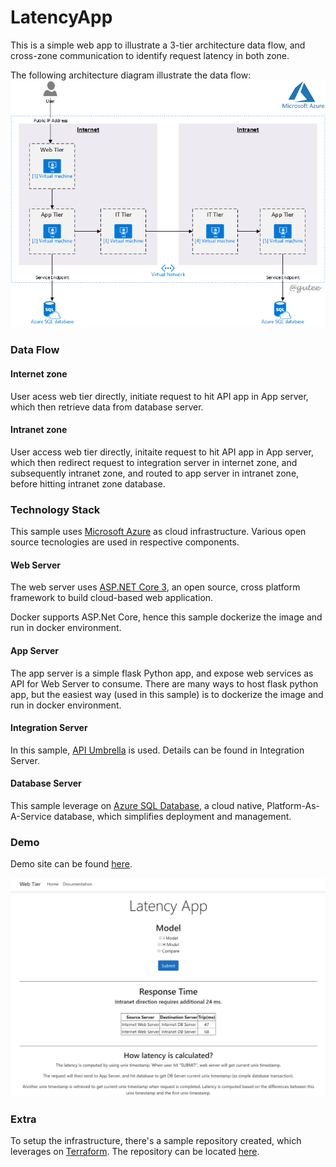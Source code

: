 # LatencyApp
This is a simple web app to illustrate a 3-tier architecture data flow, and cross-zone communication to identify request latency in both zone.

The following architecture diagram illustrate the data flow:
![architecture](./architecture.png)

### Data Flow
#### Internet zone
User acess web tier directly, initiate request to hit API app in App server, which then retrieve data from database server.

#### Intranet zone
User access web tier directly, initaite request to hit API app in App server, which then redirect request to integration server in internet zone, and subsequently intranet zone, and routed to app server in intranet zone, before hitting intranet zone database.

### Technology Stack
This sample uses [Microsoft Azure](https://azure.microsoft.com/en-us/) as cloud infrastructure. Various open source tecnologies are used in respective components.

#### Web Server
The web server uses [ASP.NET Core 3](https://docs.microsoft.com/en-us/aspnet/core/?view=aspnetcore-3.0), an open source, cross platform framework to build cloud-based web application.

Docker supports ASP.Net Core, hence this sample dockerize the image and run in docker environment.

#### App Server
The app server is a simple flask Python app, and expose web services as API for Web Server to consume. There are many ways to host flask python app, but the easiest way (used in this sample) is to dockerize the image and run in docker environment.

#### Integration Server
In this sample, [API Umbrella](https://apiumbrella.io/) is used. Details can be found in Integration Server.

#### Database Server
This sample leverage on [Azure SQL Database](https://azure.microsoft.com/en-us/services/sql-database/), a cloud native, Platform-As-A-Service database, which simplifies deployment and management.

### Demo
Demo site can be found [here](http://latency.tgynow.com/).

![Latency](./latency.jpg)

### Extra
To setup the infrastructure, there's a sample repository created, which leverages on [Terraform](https://www.terraform.io/). The repository can be located [here](https://github.com/guangying94/IaC-Terraform).